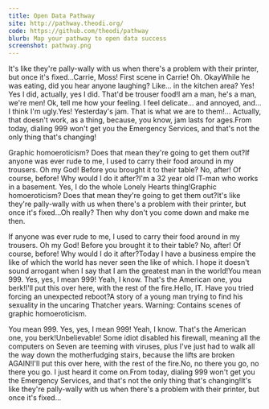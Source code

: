 ```yaml
---
title: Open Data Pathway
site: http://pathway.theodi.org/
code: https://github.com/theodi/pathway
blurb: Map your pathway to open data success
screenshot: pathway.png
---
```


It's like they're pally-wally with us when there's a problem with their printer, but once it's fixed...Carrie, Moss! First scene in Carrie! Oh. OkayWhile he was eating, did you hear anyone laughing? Like... in the kitchen area? Yes! Yes I did, actually, yes I did. That'd be trouser food!I am a man, he's a man, we're men! Ok, tell me how your feeling. I feel delicate... and annoyed, and... I think I'm ugly.Yes! Yesterday's jam. That is what we are to them!... Actually, that doesn't work, as a thing, because, you know, jam lasts for ages.From today, dialing 999 won't get you the Emergency Services, and that's not the only thing that's changing!

Graphic homoeroticism? Does that mean they're going to get them out?If anyone was ever rude to me, I used to carry their food around in my trousers. Oh my God! Before you brought it to their table? No, after! Of course, before! Why would I do it after?I'm a 32 year old IT-man who works in a basement. Yes, I do the whole Lonely Hearts thing!Graphic homoeroticism? Does that mean they're going to get them out?It's like they're pally-wally with us when there's a problem with their printer, but once it's fixed...Oh really? Then why don't you come down and make me then.

If anyone was ever rude to me, I used to carry their food around in my trousers. Oh my God! Before you brought it to their table? No, after! Of course, before! Why would I do it after?Today I have a business empire the like of which the world has never seen the like of which. I hope it doesn't sound arrogant when I say that I am the greatest man in the world!You mean 999. Yes, yes, I mean 999! Yeah, I know. That's the American one, you berk!I'll put this over here, with the rest of the fire.Hello, IT. Have you tried forcing an unexpected reboot?A story of a young man trying to find his sexuality in the uncaring Thatcher years. Warning: Contains scenes of graphic homoeroticism.

You mean 999. Yes, yes, I mean 999! Yeah, I know. That's the American one, you berk!Unbelievable! Some idiot disabled his firewall, meaning all the computers on Seven are teeming with viruses, plus I've just had to walk all the way down the motherfudging stairs, because the lifts are broken AGAIN!I'll put this over here, with the rest of the fire.No, no there you go, no there you go. I just heard it come on.From today, dialing 999 won't get you the Emergency Services, and that's not the only thing that's changing!It's like they're pally-wally with us when there's a problem with their printer, but once it's fixed...
